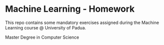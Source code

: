 # Machine Learning - Homework
This repo contains some mandatory exercises assigned during the Machine Learning course @ University of Padua.

Master Degree in Computer Science

